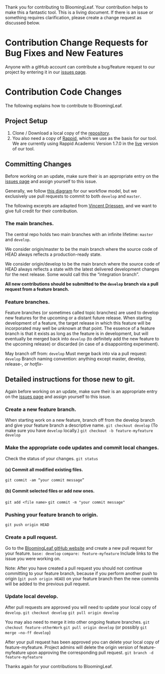 Thank you for contributing to BloomingLeaf. Your contribution helps to make this a fantastic tool. This is a living document. If there is an issue or something requires clarification, please create a change request as discussed below.

# Contribution Change Requests for Bug Fixes and New Features
Anyone with a gitHub account can contribute a bug/feature request to our project by entering it in our [issues page](https://github.com/amgrubb/BloomingLeaf/issues).

# Contribution Code Changes
The following explains how to contribute to BloomingLeaf. 

## Project Setup
1. Clone / Download a local copy of the [repository](https://github.com/amgrubb/BloomingLeaf).
2. You also need a copy of [Rappid](https://www.jointjs.com/), which we use as the basis for our tool. We are currently using Rappid Academic Version 1.7.0 in the [live](http://www.cs.utoronto.ca/~amgrubb/leaf-blooming-ui) version of our tool.

## Committing Changes
Before working on an update, make sure their is an appropriate entry on the [issues page](https://github.com/amgrubb/BloomingLeaf/issues) and assign yourself to this issue.

Generally, we follow [this diagram](http://nvie.com/files/Git-branching-model.pdf) for our workflow model, but we exclusively use pull requests to commit to both `develop` and `master`.

The following excerpts are adapted from [Vincent Driessen](http://nvie.com/posts/a-successful-git-branching-model/), and we want to give full credit for their contribution.

### The main branches. 
The central repo holds two main branches with an infinite lifetime: `master` and `develop`.

We consider origin/master to be the main branch where the source code of HEAD always reflects a production-ready state.

We consider origin/develop to be the main branch where the source code of HEAD always reflects a state with the latest delivered development changes for the next release. Some would call this the “integration branch”. 

**All new contributions should be submitted to the `develop` branch via a pull request from a feature branch.**

### Feature branches.
Feature branches (or sometimes called topic branches) are used to develop new features for the upcoming or a distant future release. When starting development of a feature, the target release in which this feature will be incorporated may well be unknown at that point. The essence of a feature branch is that it exists as long as the feature is in development, but will eventually be merged back into `develop` (to definitely add the new feature to the upcoming release) or discarded (in case of a disappointing experiment).

May branch off from: `develop`
Must merge back into via a pull request: `develop`
Branch naming convention: anything except master, develop, release-*, or hotfix-*

## Detailed instructions for those new to git.
Again before working on an update, make sure their is an appropriate entry on the [issues page](https://github.com/amgrubb/BloomingLeaf/issues) and assign yourself to this issue.

### Create a new feature branch.
When starting work on a new feature, branch off from the develop branch and give your feature branch a descriptive name.
`git checkout develop`             (To make sure you have `develop` locally.)
`git checkout -b feature-myfeature develop`

### Make the appropriate code updates and commit local changes.
Check the status of your changes.
`git status`

#### (a) Commit all modified existing files.
`git commit -am “your commit message”`

#### (b) Commit selected files or add new ones.
`git add <file name>`
`git commit -m "your commit message"`

### Pushing your feature branch to origin.
`git push origin HEAD`

### Create a pull request.
Go to the [BloomingLeaf gitHub website](https://github.com/amgrubb/BloomingLeaf) and create a new pull request for your feature.
`base: develop`
`compare: feature-myfeature`
Include links to the issue you were working on.

Note: After you have created a pull request you should not continue committing to your feature branch, because if you perform another push to origin (`git push origin HEAD`) on your feature branch then the new commits will be added to the previous pull request.

### Update local develop.
After pull requests are approved you will need to update your local copy of `develop`.
`git checkout develop`
`git pull origin develop`

You may also need to merge it into other ongoing feature branches.
`git checkout feature-otherWork`
`git pull origin develop` (or possibly `git merge —no-ff develop`)

After your pull request has been approved you can delete your local copy of feature-myfeature. Project admins will delete the origin version of feature-myfeature upon approving the corresponding pull request.
`git branch -d feature-myfeature`

Thanks again for your contributions to BloomingLeaf.
